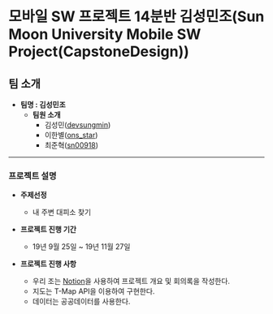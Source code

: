 # 모바일 SW 프로젝트 14분반 김성민조(Sun Moon University Mobile SW Project(CapstoneDesign))
## 팀 소개
- **팀명 : 김성민조**
    - **팀원 소개**
        * 김성민([devsungmin](https://github.com/devsungmin))
        * 이한별([ons_star](https://github.com/po9663))
        * 최준혁([sn00918](https://github.com/sn00918))

---
### 프로젝트 설명 
- **주제선정**
  - 내 주변 대피소 찾기
- **프로젝트 진행 기간**
    - 19년 9월 25일 ~ 19년 11월 27일

- **프로젝트 진행 사항**
    - 우리 조는 [Notion](https://www.notion.so/devsungmin/48a6a01bf0de455c8035f68eb8b136e4)을 사용하여 프로젝트 개요 및 회의록을 작성한다.
    - 지도는 T-Map API을 이용하여 구현한다.
    - 데이터는 공공데이터를 사용한다.
